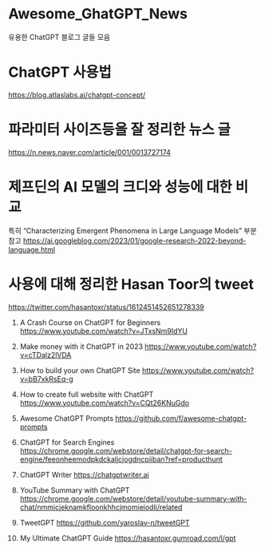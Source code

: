 # Awesome_GhatGPT_News
유용한 ChatGPT 블로그 글들 모음

# ChatGPT 사용법
https://blog.atlaslabs.ai/chatgpt-concept/

# 파라미터 사이즈등을 잘 정리한 뉴스 글
https://n.news.naver.com/article/001/0013727174

# 제프딘의 AI 모델의 크디와 성능에 대한 비교 
특히 “Characterizing Emergent Phenomena in Large Language Models” 부분 참고
https://ai.googleblog.com/2023/01/google-research-2022-beyond-language.html

# 사용에 대해 정리한 Hasan Toor의 tweet 
https://twitter.com/hasantoxr/status/1612451452651278339
1.  A Crash Course on ChatGPT for Beginners
https://www.youtube.com/watch?v=JTxsNm9IdYU

2. Make money with it ChatGPT in 2023
https://www.youtube.com/watch?v=cTDalz2lVDA

3. How to build your own ChatGPT Site
https://www.youtube.com/watch?v=bB7xkRsEq-g

4. How to create full website with ChatGPT
https://www.youtube.com/watch?v=CQt26KNuGdo

5. Awesome ChatGPT Prompts 
https://github.com/f/awesome-chatgpt-prompts

6. ChatGPT for Search Engines
https://chrome.google.com/webstore/detail/chatgpt-for-search-engine/feeonheemodpkdckaljcjogdncpiiban?ref=producthunt

7. ChatGPT Writer
https://chatgptwriter.ai

8. YouTube Summary with ChatGPT
https://chrome.google.com/webstore/detail/youtube-summary-with-chat/nmmicjeknamkfloonkhhcjmomieiodli/related

9. TweetGPT
https://github.com/yaroslav-n/tweetGPT

10. My Ultimate ChatGPT Guide
https://hasantoxr.gumroad.com/l/gpt
